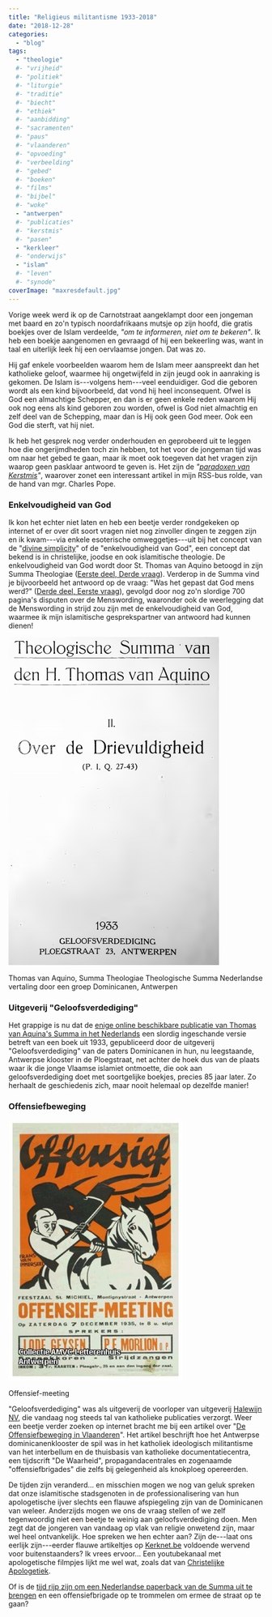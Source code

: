 ```yaml
---
title: "Religieus militantisme 1933-2018"
date: "2018-12-28"
categories: 
  - "blog"
tags:
  - "theologie"
  #- "vrijheid"
  #- "politiek"
  #- "liturgie"
  #- "traditie"
  #- "biecht"
  #- "ethiek"
  #- "aanbidding"
  #- "sacramenten"
  #- "paus"
  #- "vlaanderen"
  #- "opvoeding"
  #- "verbeelding"
  #- "gebed"
  #- "boeken"
  #- "films"
  #- "bijbel"
  #- "woke"
  - "antwerpen"
  #- "publicaties"
  #- "kerstmis"
  #- "pasen"
  - "kerkleer"
  #- "onderwijs"
  - "islam"
  #- "leven"
  #- "synode"
coverImage: "maxresdefault.jpg"
---
```


Vorige week werd ik op de Carnotstraat aangeklampt door een jongeman met baard en zo'n typisch noordafrikaans mutsje op zijn hoofd, die gratis boekjes over de Islam verdeelde, _"om te informeren, niet om te bekeren"_. Ik heb een boekje aangenomen en gevraagd of hij een bekeerling was, want in taal en uiterlijk leek hij een oervlaamse jongen. Dat was zo.  

Hij gaf enkele voorbeelden waarom hem de Islam meer aanspreekt dan het katholieke geloof, waarmee hij ongetwijfeld in zijn jeugd ook in aanraking is gekomen. De Islam is---volgens hem---veel eenduidiger. God die geboren wordt als een kind bijvoorbeeld, dat vond hij heel inconsequent. Ofwel is God een almachtige Schepper, en dan is er geen enkele reden waarom Hij ook nog eens als kind geboren zou worden, ofwel is God niet almachtig en zelf deel van de Schepping, maar dan is Hij ook geen God meer. Ook een God die sterft, vat hij niet.

Ik heb het gesprek nog verder onderhouden en geprobeerd uit te leggen hoe die ongerijmdheden toch zin hebben, tot het voor de jongeman tijd was om naar het gebed te gaan, maar ik moet ook toegeven dat het vragen zijn waarop geen pasklaar antwoord te geven is. Het zijn de _"_[_paradoxen van Kerstmis_](http://blog.adw.org/2018/12/paradoxes-of-christmas-4/)_"_, waarover zonet een interessant artikel in mijn RSS-bus rolde, van de hand van mgr. Charles Pope.

### Enkelvoudigheid van God

Ik kon het echter niet laten en heb een beetje verder rondgekeken op internet of er over dit soort vragen niet nog zinvoller dingen te zeggen zijn en ik kwam---via enkele esoterische omweggetjes---uit bij het concept van de "[divine simplicity](https://en.wikipedia.org/wiki/Divine_simplicity)" of de "enkelvoudigheid van God", een concept dat bekend is in christelijke, joodse en ook islamitische theologie. De enkelvoudigheid van God wordt door St. Thomas van Aquino betoogd in zijn Summa Theologiae ([Eerste deel, Derde vraag](http://www.newadvent.org/summa/1003.htm)). Verderop in de Summa vind je bijvoorbeeld het antwoord op de vraag: "Was het gepast dat God mens werd?" ([Derde deel, Eerste vraag](https://ilorentz.org/beenakker/Summa/Aquino_Summa_20.pdf)), gevolgd door nog zo'n slordige 700 pagina's disputen over de Menswording, waaronder ook de weerlegging dat de Menswording in strijd zou zijn met de enkelvoudigheid van God, waarmee ik mijn islamitische gesprekspartner van antwoord had kunnen dienen!

[![](images/image.png)](https://ilorentz.org/beenakker/Summa/)

Thomas van Aquino, Summa Theologiae Theologische Summa Nederlandse vertaling door een groep Dominicanen, Antwerpen

### Uitgeverij "Geloofsverdediging"

Het grappige is nu dat de [enige online beschikbare publicatie van Thomas van Aquina's Summa in het Nederlands](https://ilorentz.org/beenakker/Summa/) een slordig ingeschande versie betreft van een boek uit 1933, gepubliceerd door de uitgeverij "Geloofsverdediging" van de paters Dominicanen in hun, nu leegstaande, Antwerpse klooster in de Ploegstraat, net achter de hoek dus van de plaats waar ik die jonge Vlaamse islamiet ontmoette, die ook aan geloofsverdediging doet met soortgelijke boekjes, precies 85 jaar later. Zo herhaalt de geschiedenis zich, maar nooit helemaal op dezelfde manier!  

### Offensiefbeweging

![](images/morlio14.jpg)

Offensief-meeting

"Geloofsverdediging" was als uitgeverij de voorloper van uitgeverij [Halewijn NV](http://www.halewijn.info/), die vandaag nog steeds tal van katholieke publicaties verzorgt. Weer een beetje verder zoeken op internet bracht me bij een artikel over "[De Offensiefbeweging in Vlaanderen](https://www.journalbelgianhistory.be/nl/journal/belgisch-tijdschrift-voor-nieuwste-geschiedenis-1986-1-2/offensiefbeweging-vlaanderen-1933)". Het artikel beschrijft hoe het Antwerpse dominicanenklooster de spil was in het katholiek ideologisch militantisme van het interbellum en de thuisbasis van katholieke documentatiecentra, een tijdscrift "De Waarheid", propagandacentrales en zogenaamde "offensiefbrigades" die zelfs bij gelegenheid als knokploeg opereerden.  

De tijden zijn veranderd… en misschien mogen we nog van geluk spreken dat onze islamitische stadsgenoten in de professionalisering van hun apologetische ijver slechts een flauwe afspiegeling zijn van de Dominicanen van weleer. Anderzijds mogen we ons de vraag stellen of we zelf tegenwoordig niet een beetje te weinig aan geloofsverdediging doen. Men zegt dat de jongeren van vandaag op vlak van religie onwetend zijn, maar wel heel ontvankelijk. Hoe spreken we hen echter aan? Zijn de---laat ons eerlijk zijn---eerder flauwe artikeltjes op [Kerknet.be](https://www.kerknet.be) voldoende wervend voor buitenstaanders? Ik vrees ervoor... Een youtubekanaal met apologetische filmpjes lijkt me wel wat, zoals dat van [Christelijke Apologetiek](https://www.youtube.com/channel/UCnIQJqPEfeYSDEO71XPDNcA).

Of is de [tijd rijp zijn om een Nederlandse paperback van de Summa uit te brengen](http://summacatholica.blogspot.com/2014/02/is-er-een-toekomst-voor-thomas-van.html) en een offensiefbrigade op te trommelen om ermee de straat op te gaan?
